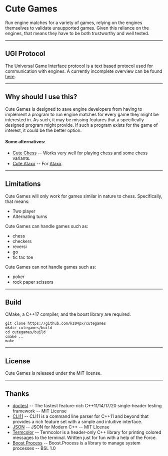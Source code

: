 # Cute Games
Run engine matches for a variety of games, relying on the engines themselves to validate unsupported games. Given this reliance on the engines, that means they have to be both trustworthy and well tested.

---

## __UGI Protocol__
The Universal Game Interface protocol is a text based protocol used for communication with engines. A currently incomplete overview can be found [here](ugi.md).

---

## __Why should I use this?__
Cute Games is designed to save engine developers from having to implement a program to run engine matches for every game they might be interested in. As such, it may be missing features that a specifically designed program might provide. If such a program exists for the game of interest, it could be the better option.

#### Some alternatives:
- [Cute Chess](https://github.com/cutechess/cutechess) -- Works very well for playing chess and some chess variants.
- [Cute Ataxx](https://github.com/kz04px/cuteataxx) -- For [Ataxx](https://en.wikipedia.org/wiki/Ataxx).

---

## __Limitations__
Cute Games will only work for games similar in nature to chess. Specifically, that means:
- Two player
- Alternating turns

Cute Games can handle games such as:
- chess
- checkers
- reversi
- go
- tic tac toe

Cute Games can not handle games such as:
- poker
- rock paper scissors

---

## __Build__
CMake, a C++17 compiler, and the boost library are required.
```
git clone https://github.com/kz04px/cutegames
mkdir cutegames/build
cd cutegames/build
cmake ..
make
```

---

## __License__
Cute Games is released under the MIT license.

---

## __Thanks__
- [doctest](https://github.com/doctest/doctest) -- The fastest feature-rich C++11/14/17/20 single-header testing framework -- MIT License
- [CLI11](https://github.com/CLIUtils/CLI11) -- CLI11 is a command line parser for C++11 and beyond that provides a rich feature set with a simple and intuitive interface.
- [JSON](https://github.com/nlohmann/json) -- JSON for Modern C++ -- MIT LIcense
- [Termcolor](https://github.com/ikalnytskyi/termcolor) -- Termcolor is a header-only C++ library for printing colored messages to the terminal. Written just for fun with a help of the Force.
- [Boost Process](https://github.com/klemens-morgenstern/boost-process) -- Boost.Process is a library to manage system processes -- BSL 1.0
